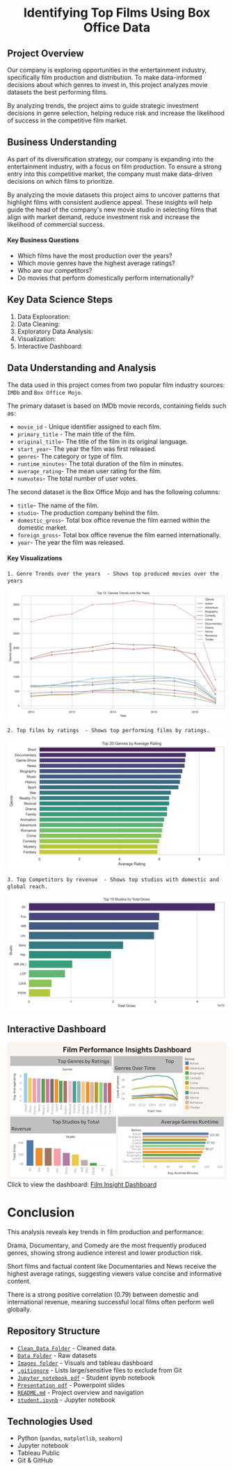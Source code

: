 # <h1 style="text-align: center;">Identifying Top Films Using Box Office Data

## Project Overview
Our company is exploring opportunities in the entertainment industry, specifically film production and distribution. To make data-informed decisions about which genres to invest in, this project analyzes movie datasets the best performing films.

By analyzing trends, the project aims to guide strategic investment decisions in genre selection, helping reduce risk and increase the likelihood of success in the competitive film market.

## Business Understanding
As part of its diversification strategy, our company is expanding into the entertainment industry, with a focus on film production. To ensure a strong entry into this competitive market, the company must make data-driven decisions on which films to prioritize.

By analyzing the movie datasets this project aims to uncover patterns that highlight films with consistent audience appeal. These insights will help guide the head of the company's new movie studio in selecting films that align with market demand, reduce investment risk and increase the likelihood of commercial success.

#### Key Business Questions
 - Which films have the most production over the years?
 - Which movie genres have the highest average ratings?
 - Who are our competitors?
 - Do movies that perform domestically perform internationally?

 ## Key Data Science Steps
 1. Data Explooration: 
 2. Data Cleaning: 
 3. Exploratory Data Analysis: 
 4. Visualization: 
 5. Interactive Dashboard: 

## Data Understanding and Analysis
The data used in this project comes from two popular film industry sources: `IMDb` and `Box Office Mojo`.

The primary dataset is based on IMDb movie records, containing fields such as:
 - `movie_id`          -     Unique identifier assigned to each film.
 - `primary_title`     -     The main title of the film.
 - `original_title`- The title of the film in its original language.
 - `start_year`- The year the film was first released.
 - `genres`- The category or type of film.
 - `runtime_minutes`- The total duration of the film in minutes.
 - `average_rating`- The mean user rating for the film.
 - `numvotes`- The total number of user votes.

The second dataset is the Box Office Mojo and has the following columns:
 - `title`- The name of the film.
 - `studio`- The production company behind the film.
 - `domestic_gross`- Total box office revenue the film earned within the domestic market.
 - `foreign_gross`- Total box office revenue the film earned internationally.
 - `year`- The year the film was released.

 #### Key Visualizations
    1. Genre Trends over the years  - Shows top produced movies over the years
![Genre Trends](Images/Trends_year.png)

    2. Top films by ratings  - Shows top performing films by ratings.
![Average Ratings](Images/top_genres.png)

    3. Top Competitors by revenue  - Shows top studios with domestic and global reach.
![Top Studios](Images/top_studio.png)

## Interactive Dashboard
![Dashboard](Images/Box_office.png)
Click to view the dashboard: [Film Insight Dashboard](https://public.tableau.com/views/FilmInsightsDashboard/Boxoffice?:language=en-US&:sid=&:redirect=auth&:display_count=n&:origin=viz_share_link)

# Conclusion
This analysis reveals key trends in film production and performance:

Drama, Documentary, and Comedy are the most frequently produced genres, showing strong audience interest and lower production risk.

Short films and factual content like Documentaries and News receive the highest average ratings, suggesting viewers value concise and informative content.

There is a strong positive correlation (0.79) between domestic and international revenue, meaning successful local films often perform well globally.

## Repository Structure
 - [`Clean_Data Folder`](https://github.com/Limo-Vincent/Phase_2_project/tree/main/Clean_Data) -  Cleaned data.
 -  [`Data Folder`](https://github.com/Limo-Vincent/Phase_2_project/tree/main/Data)      -   Raw datasets
 - [`Images folder`](https://github.com/Limo-Vincent/Phase_2_project/tree/main/Images)    -   Visuals and tableau dashboard
 -  [`.gitignore`](https://github.com/Limo-Vincent/Phase_2_project/blob/main/.gitignore)      -    Lists large/sensitive files to exclude from Git 
 - [`Jupyter_notebook pdf`](https://github.com/Limo-Vincent/Phase_2_project/blob/main/Jupyter_Notebook.pdf) -   Student ipynb notebook 
 - [`Presentation pdf`](https://github.com/Limo-Vincent/Phase_2_project/blob/main/Presentation.pdf)  - Powerpoint slides 
 - [`README.md`](https://github.com/Limo-Vincent/Phase_2_project/blob/main/README.md)       -    Project overview and navigation
 - [`student.ipynb`](https://github.com/Limo-Vincent/Phase_2_project/blob/main/student.ipynb)  -   Jupyter notebook
 


## Technologies Used
- Python (`pandas`, `matplotlib`, `seaborn`)
- Jupyter notebook
- Tableau Public
- Git & GitHub

